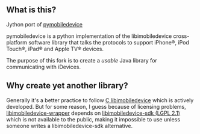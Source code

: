 What is this?
------------------

Jython port of [pymobiledevice](https://github.com/GotoHack/pymobiledevice)

pymobiledevice is a python implementation of the libimobiledevice cross-platform software library that talks the protocols to support iPhone®, iPod Touch®, iPad® and Apple TV® devices.

The purpose of this fork is to create a _usable_ Java library for communicating with iDevices. 

Why create yet another library?
------------------

Generally it's a better practice to follow [C libimobiledevice](https://github.com/libimobiledevice/libimobiledevice) which is actively developed. 
But for some reason, I guess because of licensing problems, [libimobiledevice-wrapper](https://github.com/ios-driver/libimobiledevice-wrapper) depends on [libimobiledevice-sdk (LGPL 2.1)](http://cgit.sukimashita.com/libimobiledevice-sdk.git/) which is not available to the public, making it impossible to use unless someone writes a libimobiledevice-sdk alternative.